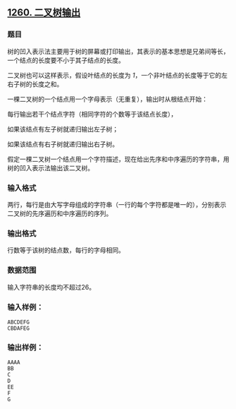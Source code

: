 ## [1260. 二叉树输出](https://www.acwing.com/problem/content/1262/)

### 题目

树的凹入表示法主要用于树的屏幕或打印输出，其表示的基本思想是兄弟间等长，一个结点的长度要不小于其子结点的长度。

二叉树也可以这样表示，假设叶结点的长度为 *1*，一个非叶结点的长度等于它的左右子树的长度之和。

一棵二叉树的一个结点用一个字母表示（无重复），输出时从根结点开始：

每行输出若干个结点字符（相同字符的个数等于该结点长度），

如果该结点有左子树就递归输出左子树；

如果该结点有右子树就递归输出右子树。

假定一棵二叉树一个结点用一个字符描述，现在给出先序和中序遍历的字符串，用树的凹入表示法输出该二叉树。

### 输入格式

两行，每行是由大写字母组成的字符串（一行的每个字符都是唯一的），分别表示二叉树的先序遍历和中序遍历的序列。

### 输出格式

行数等于该树的结点数，每行的字母相同。

### 数据范围

输入字符串的长度均不超过26。

### 输入样例：

```
ABCDEFG
CBDAFEG
```

### 输出样例：

```
AAAA
BB
C
D
EE
F
G
```

